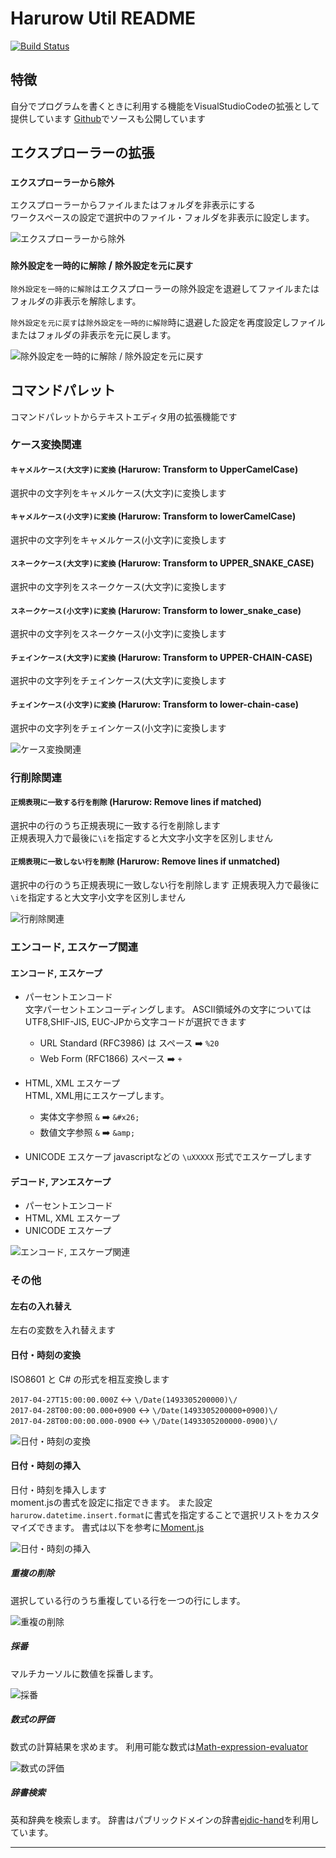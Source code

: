 # Harurow Util README

[![Build Status](https://travis-ci.org/Harurow/vscode.ext.harurow.util.svg?branch=master)](https://travis-ci.org/Harurow/vscode.ext.harurow.util)

## 特徴

自分でプログラムを書くときに利用する機能をVisualStudioCodeの拡張として提供しています
[Github](https://github.com/Harurow/vscode.ext.harurow.util)でソースも公開しています

## エクスプローラーの拡張

### `エクスプローラーから除外`

エクスプローラーからファイルまたはフォルダを非表示にする  
ワークスペースの設定で選択中のファイル・フォルダを非表示に設定します。

![エクスプローラーから除外](https://github.com/harurow/vscode.ext.harurow.util/blob/master/screenshots/fileExclude.excludeFile.gif?raw=true)

### `除外設定を一時的に解除` / `除外設定を元に戻す`

`除外設定を一時的に解除`はエクスプローラーの除外設定を退避してファイルまたはフォルダの非表示を解除します。

`除外設定を元に戻す`は`除外設定を一時的に解除`時に退避した設定を再度設定しファイルまたはフォルダの非表示を元に戻します。

![除外設定を一時的に解除 / 除外設定を元に戻す](https://github.com/harurow/vscode.ext.harurow.util/blob/master/screenshots/fileExclude.backup,restore.gif?raw=true)

## コマンドパレット

コマンドパレットからテキストエディタ用の拡張機能です

### ケース変換関連

#### `キャメルケース(大文字)に変換` (Harurow: Transform to UpperCamelCase)

選択中の文字列をキャメルケース(大文字)に変換します

#### `キャメルケース(小文字)に変換` (Harurow: Transform to lowerCamelCase)

選択中の文字列をキャメルケース(小文字)に変換します

#### `スネークケース(大文字)に変換` (Harurow: Transform to UPPER_SNAKE_CASE)

選択中の文字列をスネークケース(大文字)に変換します

#### `スネークケース(小文字)に変換` (Harurow: Transform to lower_snake_case)

選択中の文字列をスネークケース(小文字)に変換します

#### `チェインケース(大文字)に変換` (Harurow: Transform to UPPER-CHAIN-CASE)

選択中の文字列をチェインケース(大文字)に変換します

#### `チェインケース(小文字)に変換` (Harurow: Transform to lower-chain-case)

選択中の文字列をチェインケース(小文字)に変換します

![ケース変換関連](https://github.com/harurow/vscode.ext.harurow.util/blob/master/screenshots/transformCase.gif?raw=true)

### 行削除関連

#### `正規表現に一致する行を削除` (Harurow: Remove lines if matched)

選択中の行のうち正規表現に一致する行を削除します  
正規表現入力で最後に`\i`を指定すると大文字小文字を区別しません

#### `正規表現に一致しない行を削除` (Harurow: Remove lines if unmatched)

選択中の行のうち正規表現に一致しない行を削除します
正規表現入力で最後に`\i`を指定すると大文字小文字を区別しません

![行削除関連](https://github.com/harurow/vscode.ext.harurow.util/blob/master/screenshots/removeLines.gif?raw=true)

### エンコード, エスケープ関連

#### エンコード, エスケープ

* パーセントエンコード  
  文字パーセントエンコーディングします。
  ASCII領域外の文字についてはUTF8,SHIF-JIS, EUC-JPから文字コードが選択できます
  * URL Standard (RFC3986) は スペース ➡️ `%20`
  * Web Form (RFC1866)  スペース ➡️ `+`

* HTML, XML エスケープ  
  HTML, XML用にエスケープします。
  * 実体文字参照 `&` ➡️ `&#x26;`
  * 数値文字参照 `&` ➡️ `&amp;`

* UNICODE エスケープ
  javascriptなどの `\uXXXXX` 形式でエスケープします

#### デコード, アンエスケープ

* パーセントエンコード  
* HTML, XML エスケープ  
* UNICODE エスケープ

![エンコード, エスケープ関連](https://github.com/harurow/vscode.ext.harurow.util/blob/master/screenshots/encoding.gif?raw=true)

### その他

#### 左右の入れ替え

左右の変数を入れ替えます

#### 日付・時刻の変換

ISO8601 と C# の形式を相互変換します

```2017-04-27T15:00:00.000Z``` ↔️ ```\/Date(1493305200000)\/```  
```2017-04-28T00:00:00.000+0900``` ↔️ ```\/Date(1493305200000+0900)\/```  
```2017-04-28T00:00:00.000-0900``` ↔️ ```\/Date(1493305200000-0900)\/```  

![日付・時刻の変換](https://github.com/harurow/vscode.ext.harurow.util/blob/master/screenshots/datetime.convert.gif?raw=true)

#### 日付・時刻の挿入

日付・時刻を挿入します  
moment.jsの書式を設定に指定できます。
また設定`harurow.datetime.insert.format`に書式を指定することで選択リストをカスタマイズできます。
書式は以下を参考に[Moment.js](https://momentjs.com/docs/#/displaying/)

![日付・時刻の挿入](https://github.com/harurow/vscode.ext.harurow.util/blob/master/screenshots/datetime.insert.gif?raw=true)

##### 重複の削除

選択している行のうち重複している行を一つの行にします。

![重複の削除](https://github.com/harurow/vscode.ext.harurow.util/blob/master/screenshots/edit.distinct.gif?raw=true)

##### 採番

マルチカーソルに数値を採番します。

![採番](https://github.com/harurow/vscode.ext.harurow.util/blob/master/screenshots/edit.numbering.gif?raw=true)

##### 数式の評価

数式の計算結果を求めます。
利用可能な数式は[Math-expression-evaluator](http://bugwheels94.github.io/math-expression-evaluator/)

![数式の評価](https://github.com/harurow/vscode.ext.harurow.util/blob/master/screenshots/edit.calc.gif?raw=true)

##### 辞書検索

英和辞典を検索します。
辞書はパブリックドメインの辞書[ejdic-hand](https://kujirahand.com/web-tools/EJDictFreeDL.php)を利用しています。

--------------------------------------------------------------------------------
